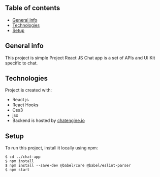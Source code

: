 



## Table of contents
* [General info](#general-info)
* [Technologies](#technologies)
* [Setup](#setup)

## General info
This project is simple Project React JS Chat app is a set of APIs and UI Kit specific to chat.
## Technologies
Project is created with:
* React js
* React Hooks
* Css3
* jsx
* Backend is hosted by [chatengine.io](https://chatengine.io )

	
## Setup
To run this project, install it locally using npm:

```
$ cd ../chat-app
$ npm install
$ npm install --save-dev @babel/core @babel/eslint-parser
$ npm start
```
